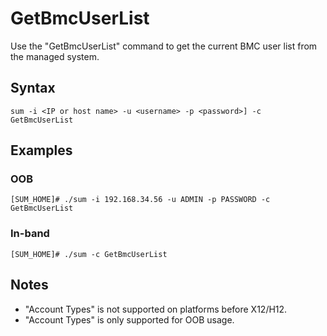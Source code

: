 # GetBmcUserList

Use the "GetBmcUserList" command to get the current BMC user list from the managed system.

## Syntax

```
sum -i <IP or host name> -u <username> -p <password>] -c GetBmcUserList
```

## Examples

### OOB

```
[SUM_HOME]# ./sum -i 192.168.34.56 -u ADMIN -p PASSWORD -c GetBmcUserList
```

### In-band

```
[SUM_HOME]# ./sum -c GetBmcUserList
```

## Notes

- "Account Types" is not supported on platforms before X12/H12.
- "Account Types" is only supported for OOB usage.